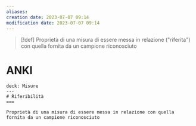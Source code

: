 ```yaml
---
aliases: 
creation date: 2023-07-07 09:14
modification date: 2023-07-07 09:14
---
```


> [!def]
> Proprietà di una misura di essere messa in relazione ("riferita") con quella fornita da un campione riconosciuto

# ANKI


```anki
deck: Misure
---
# Riferibilità
===

Proprietà di una misura di essere messa in relazione con quella fornita da un campione riconosciuto
```
